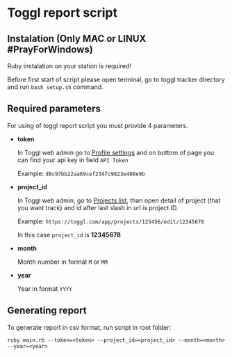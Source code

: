 # Toggl report script

## Instalation (Only MAC or LINUX #PrayForWindows)

Ruby instalation on your station is required!

Before first start of script please open terminal, go to toggl tracker directory and run `bash setup.sh` command.

## Required parameters

For using of toggl report script you must provide 4 parameters.

* **token**

	In Toggl web admin go to [Profile settings](https://toggl.com/app/profile) and on bottom of page you can find your api key in field `API Token`

	Example: `d8c97bb22aa69cef234fc9823e408e9b`

* **project_id**

	In Toggl web admin, go to [Projects list](https://toggl.com/app/projects), than open detail of project (that you want track) and id after last slash in url is project ID.

	Example: `https://toggl.com/app/projects/123456/edit/12345678`
	
	In this case `project_id` is **12345678**

* **month**

	Month number in format `M` or `MM`

* **year**

	Year in format `YYYY`
## Generating report

To generate report in csv format, run script in root folder:

`ruby main.rb --token=<token> --project_id=<project_id> --month=<month> --year=<year>`
